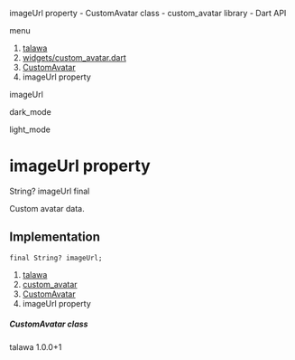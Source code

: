 




imageUrl property - CustomAvatar class - custom\_avatar library - Dart API







menu

1. [talawa](../../index.html)
2. [widgets/custom\_avatar.dart](../../widgets_custom_avatar/widgets_custom_avatar-library.html)
3. [CustomAvatar](../../widgets_custom_avatar/CustomAvatar-class.html)
4. imageUrl property

imageUrl


dark\_mode

light\_mode




# imageUrl property


String?
imageUrl
final

Custom avatar data.


## Implementation

```
final String? imageUrl;
```

 


1. [talawa](../../index.html)
2. [custom\_avatar](../../widgets_custom_avatar/widgets_custom_avatar-library.html)
3. [CustomAvatar](../../widgets_custom_avatar/CustomAvatar-class.html)
4. imageUrl property

##### CustomAvatar class





talawa
1.0.0+1







